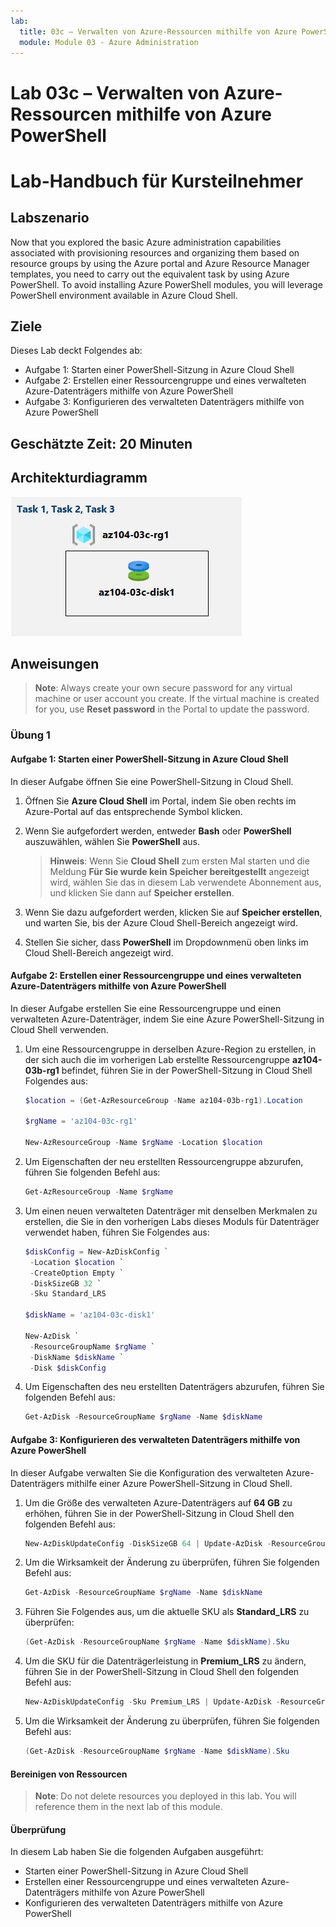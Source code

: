 ```yaml
---
lab:
  title: 03c – Verwalten von Azure-Ressourcen mithilfe von Azure PowerShell
  module: Module 03 - Azure Administration
---
```


# <a name="lab-03c---manage-azure-resources-by-using-azure-powershell"></a>Lab 03c – Verwalten von Azure-Ressourcen mithilfe von Azure PowerShell
# <a name="student-lab-manual"></a>Lab-Handbuch für Kursteilnehmer

## <a name="lab-scenario"></a>Labszenario

Now that you explored the basic Azure administration capabilities associated with provisioning resources and organizing them based on resource groups by using the Azure portal and Azure Resource Manager templates, you need to carry out the equivalent task by using Azure PowerShell. To avoid installing Azure PowerShell modules, you will leverage PowerShell environment available in Azure Cloud Shell.

## <a name="objectives"></a>Ziele

Dieses Lab deckt Folgendes ab:

+ Aufgabe 1: Starten einer PowerShell-Sitzung in Azure Cloud Shell
+ Aufgabe 2: Erstellen einer Ressourcengruppe und eines verwalteten Azure-Datenträgers mithilfe von Azure PowerShell
+ Aufgabe 3: Konfigurieren des verwalteten Datenträgers mithilfe von Azure PowerShell

## <a name="estimated-timing-20-minutes"></a>Geschätzte Zeit: 20 Minuten

## <a name="architecture-diagram"></a>Architekturdiagramm

![image](../media/lab03c.png)

## <a name="instructions"></a>Anweisungen

> <bpt id="p1">**</bpt>Note<ept id="p1">**</ept>:  Always create your own secure password for any virtual machine or user account you create. If the virtual machine is created for you, use <bpt id="p1">**</bpt>Reset password<ept id="p1">**</ept> in the Portal to update the password. 

### <a name="exercise-1"></a>Übung 1

#### <a name="task-1-start-a-powershell-session-in-azure-cloud-shell"></a>Aufgabe 1: Starten einer PowerShell-Sitzung in Azure Cloud Shell

In dieser Aufgabe öffnen Sie eine PowerShell-Sitzung in Cloud Shell. 

1. Öffnen Sie **Azure Cloud Shell** im Portal, indem Sie oben rechts im Azure-Portal auf das entsprechende Symbol klicken.

1. Wenn Sie aufgefordert werden, entweder **Bash** oder **PowerShell** auszuwählen, wählen Sie **PowerShell** aus. 

    >**Hinweis**: Wenn Sie **Cloud Shell** zum ersten Mal starten und die Meldung **Für Sie wurde kein Speicher bereitgestellt** angezeigt wird, wählen Sie das in diesem Lab verwendete Abonnement aus, und klicken Sie dann auf **Speicher erstellen**. 

1. Wenn Sie dazu aufgefordert werden, klicken Sie auf **Speicher erstellen**, und warten Sie, bis der Azure Cloud Shell-Bereich angezeigt wird. 

1. Stellen Sie sicher, dass **PowerShell** im Dropdownmenü oben links im Cloud Shell-Bereich angezeigt wird.

#### <a name="task-2-create-a-resource-group-and-an-azure-managed-disk-by-using-azure-powershell"></a>Aufgabe 2: Erstellen einer Ressourcengruppe und eines verwalteten Azure-Datenträgers mithilfe von Azure PowerShell

In dieser Aufgabe erstellen Sie eine Ressourcengruppe und einen verwalteten Azure-Datenträger, indem Sie eine Azure PowerShell-Sitzung in Cloud Shell verwenden.

1. Um eine Ressourcengruppe in derselben Azure-Region zu erstellen, in der sich auch die im vorherigen Lab erstellte Ressourcengruppe **az104-03b-rg1** befindet, führen Sie in der PowerShell-Sitzung in Cloud Shell Folgendes aus:

   ```powershell
   $location = (Get-AzResourceGroup -Name az104-03b-rg1).Location

   $rgName = 'az104-03c-rg1'

   New-AzResourceGroup -Name $rgName -Location $location
   ```
1. Um Eigenschaften der neu erstellten Ressourcengruppe abzurufen, führen Sie folgenden Befehl aus:

   ```powershell
   Get-AzResourceGroup -Name $rgName
   ```
1. Um einen neuen verwalteten Datenträger mit denselben Merkmalen zu erstellen, die Sie in den vorherigen Labs dieses Moduls für Datenträger verwendet haben, führen Sie Folgendes aus:

   ```powershell
   $diskConfig = New-AzDiskConfig `
    -Location $location `
    -CreateOption Empty `
    -DiskSizeGB 32 `
    -Sku Standard_LRS

   $diskName = 'az104-03c-disk1'

   New-AzDisk `
    -ResourceGroupName $rgName `
    -DiskName $diskName `
    -Disk $diskConfig
   ```

1. Um Eigenschaften des neu erstellten Datenträgers abzurufen, führen Sie folgenden Befehl aus:

   ```powershell
   Get-AzDisk -ResourceGroupName $rgName -Name $diskName
   ```

#### <a name="task-3-configure-the-managed-disk-by-using-azure-powershell"></a>Aufgabe 3: Konfigurieren des verwalteten Datenträgers mithilfe von Azure PowerShell

In dieser Aufgabe verwalten Sie die Konfiguration des verwalteten Azure-Datenträgers mithilfe einer Azure PowerShell-Sitzung in Cloud Shell. 

1. Um die Größe des verwalteten Azure-Datenträgers auf **64 GB** zu erhöhen, führen Sie in der PowerShell-Sitzung in Cloud Shell den folgenden Befehl aus:

   ```powershell
   New-AzDiskUpdateConfig -DiskSizeGB 64 | Update-AzDisk -ResourceGroupName $rgName -DiskName $diskName
   ```

1. Um die Wirksamkeit der Änderung zu überprüfen, führen Sie folgenden Befehl aus:

   ```powershell
   Get-AzDisk -ResourceGroupName $rgName -Name $diskName
   ```

1. Führen Sie Folgendes aus, um die aktuelle SKU als **Standard_LRS** zu überprüfen:

   ```powershell
   (Get-AzDisk -ResourceGroupName $rgName -Name $diskName).Sku
   ```

1. Um die SKU für die Datenträgerleistung in **Premium_LRS** zu ändern, führen Sie in der PowerShell-Sitzung in Cloud Shell den folgenden Befehl aus:

   ```powershell
   New-AzDiskUpdateConfig -Sku Premium_LRS | Update-AzDisk -ResourceGroupName $rgName -DiskName $diskName
   ```

1. Um die Wirksamkeit der Änderung zu überprüfen, führen Sie folgenden Befehl aus:

   ```powershell
   (Get-AzDisk -ResourceGroupName $rgName -Name $diskName).Sku
   ```

#### <a name="clean-up-resources"></a>Bereinigen von Ressourcen

   ><bpt id="p1">**</bpt>Note<ept id="p1">**</ept>: Do not delete resources you deployed in this lab. You will reference them in the next lab of this module.

#### <a name="review"></a>Überprüfung

In diesem Lab haben Sie die folgenden Aufgaben ausgeführt:

- Starten einer PowerShell-Sitzung in Azure Cloud Shell
- Erstellen einer Ressourcengruppe und eines verwalteten Azure-Datenträgers mithilfe von Azure PowerShell
- Konfigurieren des verwalteten Datenträgers mithilfe von Azure PowerShell
